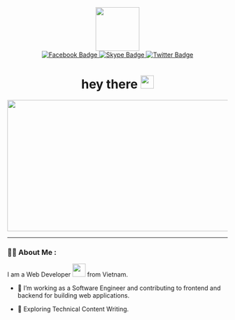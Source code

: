 <div id="header" align="center">
  <img src="https://media1.giphy.com/media/zhYSVCirREeIZtONCI/giphy.gif?cid=ecf05e47b2m128fl7pqmfnrvro4gj38l3k82zies12yzid2v&rid=giphy.gif&ct=s" width="100"/>
  
  <div id="badges">
    <a href="https://www.facebook.com/phantran.huuphuc">
      <img src="https://img.shields.io/badge/Facebook-blue?style=for-the-badge&logo=facebook&logoColor=white" alt="Facebook Badge"/>
    </a>
    <a href="https://join.skype.com/invite/pD7l8Ye6QeUk">
      <img src="https://img.shields.io/badge/Skype-green?style=for-the-badge&logo=skype&logoColor=white" alt="Skype Badge"/>
    </a>
    <a href="https://twitter.com/phucpth2001">
      <img src="https://img.shields.io/badge/Twitter-blue?style=for-the-badge&logo=twitter&logoColor=white" alt="Twitter Badge"/>
    </a>
  </div>
  
  <h1>
    hey there
    <img src="https://media.giphy.com/media/hvRJCLFzcasrR4ia7z/giphy.gif" width="30px"/>
  </h1>
</div>

<div align="center">
  <img src="https://c4.wallpaperflare.com/wallpaper/803/347/759/anime-natural-light-landscape-forest-studio-ghibli-hd-wallpaper-preview.jpg" width="600" height="300"/>
</div>

---

### :man_technologist: About Me :
I am a Web Developer <img src="https://media.giphy.com/media/WUlplcMpOCEmTGBtBW/giphy.gif" width="30"> from Vietnam.
- :telescope: I’m working as a Software Engineer and contributing to frontend and backend for building web applications.

- :seedling: Exploring Technical Content Writing.

